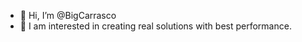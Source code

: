 - 👋 Hi, I’m @BigCarrasco
- 👀 I am interested in creating real solutions with best performance.
 

<!---
BigCarrasco/BigCarrasco is a ✨ special ✨ repository because its `README.md` (this file) appears on your GitHub profile.
You can click the Preview link to take a look at your changes.
--->
